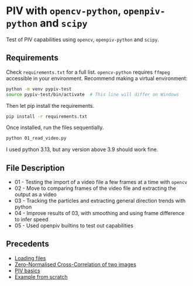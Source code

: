 # PIV with `opencv-python`, `openpiv-python` and `scipy`

Test of PIV capabilities using `opencv`, `openpiv-python` and `scipy`.


## Requirements

Check `requirements.txt` for a full list. `opencv-python` requires `ffmpeg` accessible in your environment. Recommend making a virtual environment:

```sh
python -m venv pypiv-test
source pypiv-test/bin/activate  # This line will differ on Windows 
```

Then let pip install the requirements.

```sh
pip install -r requirements.txt
```

Once installed, run the files sequentially.

```sh
python 01_read_video.py
```

I used python 3.13, but any version above 3.9 should work fine.


## File Description

- 01 - Testing the import of a video file a few frames at a time with `opencv`
- 02 - Move to comparing frames of the video file and extracting the output as a video
- 03 - Tracking the particles and extracting general direction trends with python
- 04 - Improve results of 03, with smoothing and using frame difference to infer speed
- 05 - Used openpiv builtins to test out capabilities


## Precedents

 - [Loading files](https://stackoverflow.com/questions/33311153/python-extracting-and-saving-video-frames)
 - [Zero-Normalised Cross-Correlation of two images](https://en.wikipedia.org/wiki/Cross-correlation)
 - [PIV basics](https://openpiv.readthedocs.io/en/latest/src/piv_basics.html)
 - [Example from scratch](https://github.com/forughi/PIV/blob/master/Python_Code.py)
